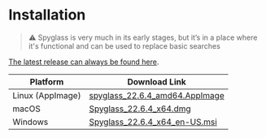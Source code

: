 # Installation

> ⚠️ Spyglass is very much in its early stages, but it’s in a place where it's
> functional and can be used to replace basic searches

[The latest release can always be found here][release-page].

| Platform | Download Link |
| -------- | ------------- |
| Linux (AppImage) | [spyglass_22.6.4_amd64.AppImage][linux-link] |
| macOS | [Spyglass_22.6.4_x64.dmg][osx-link] |
| Windows | [Spyglass_22.6.4_x64_en-US.msi][windows-link] |

[release-page]: https://github.com/a5huynh/spyglass/releases
[linux-link]: https://github.com/a5huynh/spyglass/releases/download/v2022.6.4/spyglass_22.6.4_amd64.AppImage
[osx-link]: https://github.com/a5huynh/spyglass/releases/download/v2022.6.4/Spyglass_22.6.4_x64.dmg
[windows-link]: https://github.com/a5huynh/spyglass/releases/download/v2022.6.4/Spyglass_22.6.4_x64_en-US.msi